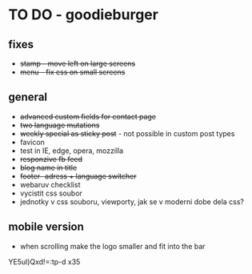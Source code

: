 TO DO - goodieburger
====================

fixes
--------------------
* <strike>stamp - move left on large screens</strike>
* <strike>menu - fix css on small screens </strike>


general
--------------------
* <strike>advanced custom fields for contact page</strike>
* <strike>two language mutations</strike>
* <strike>weekly special as sticky post</strike> - not possible in custom post types
* favicon
* test in IE, edge, opera, mozzilla
* <strike> responzive fb feed </strike>
* <strike>blog name in title</strike>
* <strike>footer- adress + language switcher</strike>
* webaruv checklist
* vycistit css soubor
* jednotky v css souboru, viewporty, jak se v moderni dobe dela css?


mobile version
--------------------
* when scrolling make the logo smaller and fit into the bar

YE5ul)Qxd!=:tp-d x35